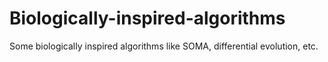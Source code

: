 # Biologically-inspired-algorithms
Some biologically inspired algorithms like SOMA, differential evolution, etc.
